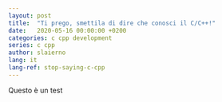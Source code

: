 ```yaml
---
layout: post
title:  "Ti prego, smettila di dire che conosci il C/C++!"
date:   2020-05-16 00:00:00 +0200
categories: c cpp development
series: c cpp
author: slaierno
lang: it
lang-ref: stop-saying-c-cpp
---
```


Questo è un test